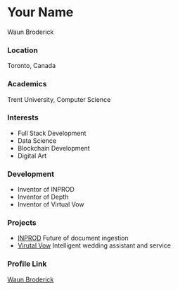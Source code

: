 # Your Name

Waun Broderick

### Location

Toronto, Canada

### Academics

Trent University, Computer Science

### Interests

- Full Stack Development
- Data Science
- Blockchain Development
- Digital Art

### Development

- Inventor of INPROD
- Inventor of Depth
- Inventor of Virtual Vow

### Projects

- [INPROD](https://github.com/WaunBroderick/INPROD) Future of document ingestion
- [Virutal Vow](https://github.com/WaunBroderick/TheVirtualVow) Intelligent wedding assistant and service

### Profile Link

[Waun Broderick](https://github.com/WaunBroderick)